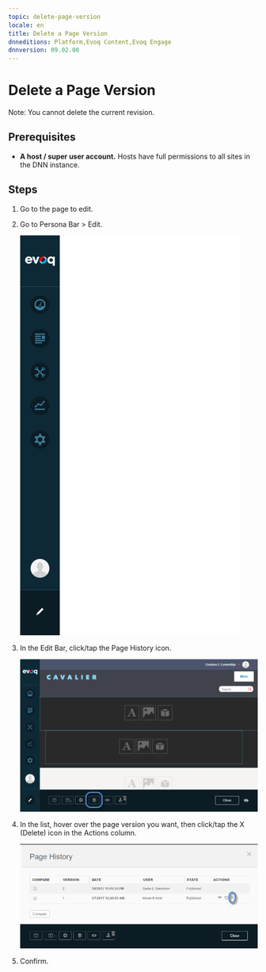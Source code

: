 ```yaml
---
topic: delete-page-version
locale: en
title: Delete a Page Version
dnneditions: Platform,Evoq Content,Evoq Engage
dnnversion: 09.02.00
---
```


# Delete a Page Version

Note: You cannot delete the current revision.

## Prerequisites

*   **A host / super user account.** Hosts have full permissions to all sites in the DNN instance.

## Steps

1.  Go to the page to edit.
2.  Go to Persona Bar \> Edit.
    
    ![Persona Bar > Edit](/images/scr-pbar-all-Edit-E91.png)
    
3.  In the Edit Bar, click/tap the Page History icon.
    
      
    
    ![Page History icon](/images/scr-pb-EditBar-PageHistory.png)
    
      
    
4.  In the list, hover over the page version you want, then click/tap the X (Delete) icon in the Actions column.
    
      
    
    ![Page History > Actions — Delete](/images/scr-Pages-pageversioning-delete-E90.png)
    
      
    
5.  Confirm.